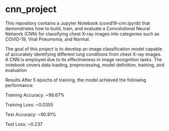# cnn_project
This repository contains a Jupyter Notebook (covid19-cnn.ipynb) that demonstrates how to build, train, and evaluate a Convolutional Neural Network (CNN) for classifying chest X-ray images into categories such as COVID-19, Viral Pneumonia, and Normal.

The goal of this project is to develop an image classification model capable of accurately identifying different lung conditions from chest X-ray images. A CNN is employed due to its effectiveness in image recognition tasks. The notebook covers data loading, preprocessing, model definition, training, and evaluation

Results
After 5 epochs of training, the model achieved the following performance:

Training Accuracy: ~98.67%

Training Loss: ~0.0355

Test Accuracy: ~90.91%

Test Loss: ~0.237
